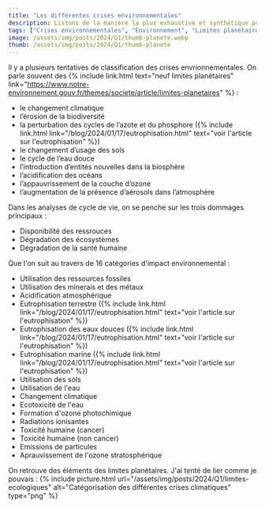 ```yaml
---
title: "Les différentes crises environnementales"
description: Listons de la manière la plus exhaustive et synthétique possible les différentes  crises environnementales
tags: ["Crises environnementales", "Environnement", "Limites planétaires", "Planète"]
image: /assets/img/posts/2024/Q1/thumb-planete.webp
thumb: /assets/img/posts/2024/Q1/thumb-planete
---
```


Il y a plusieurs tentatives de classification des crises envrionnementales. On parle souvent des {% include link.html text="neuf limites planétaires" link="https://www.notre-environnement.gouv.fr/themes/societe/article/limites-planetaires" %} :

- le changement climatique
- l’érosion de la biodiversité
- la perturbation des cycles de l’azote et du phosphore ({% include link.html link="/blog/2024/01/17/eutrophisation.html" text="voir l'article sur l'eutrophisation" %})
- le changement d’usage des sols
- le cycle de l’eau douce
- l’introduction d’entités nouvelles dans la biosphère
- l’acidification des océans
- l’appauvrissement de la couche d’ozone
- l’augmentation de la présence d’aérosols dans l’atmosphère

Dans les analyses de cycle de vie, on se penche sur les trois dommages principaux : 
- Disponibilité des ressrouces
- Dégradation des écosystèmes
- Dégradation de la santé humaine

Que l'on suit au travers de 16 catégories d'impact environnemental :
- Utilisation des ressources fossiles
- Utilisation des minerais et des métaux
- Acidification atmosphérique
- Eutrophisation terrestre ({% include link.html link="/blog/2024/01/17/eutrophisation.html" text="voir l'article sur l'eutrophisation" %})
- Eutrophisation des eaux douces ({% include link.html link="/blog/2024/01/17/eutrophisation.html" text="voir l'article sur l'eutrophisation" %})
- Eutrophisation marine ({% include link.html link="/blog/2024/01/17/eutrophisation.html" text="voir l'article sur l'eutrophisation" %})
- Utilisation des sols
- Utilisation de l'eau
- Changement climatique
- Ecotoxicité de l'eau
- Formation d'ozone photochimique
- Radiations ionisantes
- Toxicité humaine (cancer)
- Toxicité humaine (non cancer)
- Emissions de particules
- Aprauvissement de l'ozone stratosphérique

On retrouve des éléments des limites planétaires. J'ai tenté de lier comme je pouvais :
{% include picture.html 
    url="/assets/img/posts/2024/Q1/limites-ecologiques"
    alt="Catégorisation des différentes crises climatiques"
    type="png"
%}